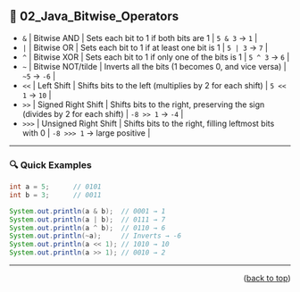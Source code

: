 <a name="topage"></a>

## 🧮 02_Java_Bitwise_Operators


*  `&`    |  Bitwise AND           |  Sets each bit to 1 if both bits are 1                                        | `5 & 3` → `1`                |
*  `|`    |  Bitwise OR            |  Sets each bit to 1 if at least one bit is 1                                  | `5 | 3` → `7`                |
*  `^`    |  Bitwise XOR           |  Sets each bit to 1 if only one of the bits is 1                              | `5 ^ 3` → `6`                |
*  `~`    |  Bitwise NOT/tilde     |  Inverts all the bits (1 becomes 0, and vice versa)                           | `~5` → `-6`                  |
*  `<<`   |  Left Shift            |  Shifts bits to the left (multiplies by 2 for each shift)                     | `5 << 1` → `10`              |
*  `>>`   |  Signed Right Shift    |  Shifts bits to the right, preserving the sign (divides by 2 for each shift)  | `-8 >> 1` → `-4`             |
*  `>>>`  |  Unsigned Right Shift  | Shifts bits to the right, filling leftmost bits with 0                        | `-8 >>> 1` → large positive  |

---

### 🔍 Quick Examples

```java
int a = 5;      // 0101
int b = 3;      // 0011

System.out.println(a & b);  // 0001 → 1
System.out.println(a | b);  // 0111 → 7
System.out.println(a ^ b);  // 0110 → 6
System.out.println(~a);     // Inverts → -6
System.out.println(a << 1); // 1010 → 10
System.out.println(a >> 1); // 0010 → 2
```

----

<p align="right">(<a href="#topage">back to top</a>)</p>
<br/>
<br/>
